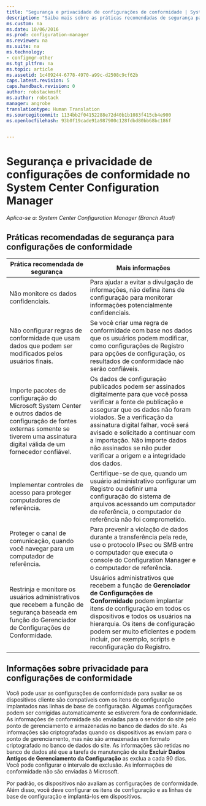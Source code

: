 ```yaml
---
title: "Segurança e privacidade de configurações de conformidade | System Center Configuration Manager"
description: "Saiba mais sobre as práticas recomendadas de segurança para as configurações de conformidade no System Center Configuration Manager."
ms.custom: na
ms.date: 10/06/2016
ms.prod: configuration-manager
ms.reviewer: na
ms.suite: na
ms.technology:
- configmgr-other
ms.tgt_pltfrm: na
ms.topic: article
ms.assetid: 1c409244-6778-4970-a99c-d2508c9cf62b
caps.latest.revision: 5
caps.handback.revision: 0
author: robstackmsft
ms.author: robstack
manager: angrobe
translationtype: Human Translation
ms.sourcegitcommit: 1134bb2f04152288e72d40b1b1083f415cb4e900
ms.openlocfilehash: 93b0f19cade91a987900c128fdbd80bb68bc186f


---
```

# <a name="security-and-privacy-for-compliance-settings-in-system-center-configuration-manager"></a>Segurança e privacidade de configurações de conformidade no System Center Configuration Manager

*Aplica-se a: System Center Configuration Manager (Branch Atual)*


## <a name="security-best-practices-for-compliance-settings"></a>Práticas recomendadas de segurança para configurações de conformidade  

|Prática recomendada de segurança|Mais informações|  
|----------------------------|----------------------|  
|Não monitore os dados confidenciais.|Para ajudar a evitar a divulgação de informações, não defina itens de configuração para monitorar informações potencialmente confidenciais.|  
|Não configurar regras de conformidade que usam dados que podem ser modificados pelos usuários finais.|Se você criar uma regra de conformidade com base nos dados que os usuários podem modificar, como configurações de Registro para opções de configuração, os resultados de conformidade não serão confiáveis.|  
|Importe pacotes de configuração do Microsoft System Center e outros dados de configuração de fontes externas somente se tiverem uma assinatura digital válida de um fornecedor confiável.|Os dados de configuração publicados podem ser assinados digitalmente para que você possa verificar a fonte de publicação e assegurar que os dados não foram violados. Se a verificação da assinatura digital falhar, você será avisado e solicitado a continuar com a importação. Não importe dados não assinados se não puder verificar a origem e a integridade dos dados.|  
|Implementar controles de acesso para proteger computadores de referência.|Certifique-se de que, quando um usuário administrativo configurar um Registro ou definir uma configuração do sistema de arquivos acessando um computador de referência, o computador de referência não foi comprometido.|  
|Proteger o canal de comunicação, quando você navegar para um computador de referência.|Para prevenir a violação de dados durante a transferência pela rede, use o protocolo IPsec ou SMB entre o computador que executa o console do Configuration Manager e o computador de referência.|  
|Restrinja e monitore os usuários administrativos que recebem a função de segurança baseada em função do Gerenciador de Configurações de Conformidade.|Usuários administrativos que recebem a função de **Gerenciador de Configurações de Conformidade** podem implantar itens de configuração em todos os dispositivos e todos os usuários na hierarquia. Os itens de configuração podem ser muito eficientes e podem incluir, por exemplo, scripts e reconfiguração do Registro.|  

## <a name="privacy-information-for-compliance-settings"></a>Informações sobre privacidade para configurações de conformidade  
 Você pode usar as configurações de conformidade para avaliar se os dispositivos cliente são compatíveis com os itens de configuração implantados nas linhas de base de configuração. Algumas configurações podem ser corrigidas automaticamente se estiverem fora de conformidade. As informações de conformidade são enviadas para o servidor do site pelo ponto de gerenciamento e armazenadas no banco de dados do site. As informações são criptografadas quando os dispositivos as enviam para o ponto de gerenciamento, mas não são armazenadas em formato criptografado no banco de dados do site. As informações são retidas no banco de dados até que a tarefa de manutenção de site **Excluir Dados Antigos de Gerenciamento da Configuração** as exclua a cada 90 dias. Você pode configurar o intervalo de exclusão. As informações de conformidade não são enviadas à Microsoft.  

 Por padrão, os dispositivos não avaliam as configurações de conformidade. Além disso, você deve configurar os itens de configuração e as linhas de base de configuração e implantá-los em dispositivos.  



<!--HONumber=Nov16_HO1-->



